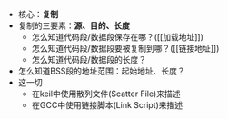 * 核心：**复制**
* 复制的三要素：**源、目的、长度**
  * 怎么知道代码段/数据段保存在哪？([[加载地址]])
  * 怎么知道代码段/数据段要被复制到哪？([[链接地址]])
  * 怎么知道代码段/数据段的长度？
* 怎么知道BSS段的地址范围：起始地址、长度？
* 这一切
  * 在keil中使用散列文件(Scatter File)来描述
  * 在GCC中使用链接脚本(Link Script)来描述